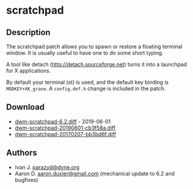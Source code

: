 scratchpad
==========

Description
-----------
The scratchpad patch allows you to spawn or restore a floating terminal window.
It is usually useful to have one to do some short typing.

A tool like detach (http://detach.sourceforge.net) turns it into a launchpad
for X applications.

By default your terminal (st) is used, and the default key binding is
`MODKEY+XK_grave`. A `config.def.h` change is included in the patch.

Download
--------
* [dwm-scratchpad-6.2.diff](dwm-scratchpad-6.2.diff) - 2019-06-01
* [dwm-scratchpad-20190601-cb3f58a.diff](dwm-scratchpad-20190601-cb3f58a.diff)
* [dwm-scratchpad-20170207-bb3bd6f.diff](dwm-scratchpad-20170207-bb3bd6f.diff)

Authors
------
* Ivan J. <parazyd@dyne.org>
* Aaron D. <aaron.duxler@gmail.com> (mechanical update to 6.2 and bugfixes)
